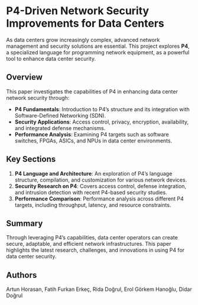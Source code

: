# P4-Driven Network Security Improvements for Data Centers

As data centers grow increasingly complex, advanced network management and security solutions are essential. This project explores **P4**, a specialized language for programming network equipment, as a powerful tool to enhance data center security.

## Overview

This paper investigates the capabilities of P4 in enhancing data center network security through:
- **P4 Fundamentals**: Introduction to P4’s structure and its integration with Software-Defined Networking (SDN).
- **Security Applications**: Access control, privacy, encryption, availability, and integrated defense mechanisms.
- **Performance Analysis**: Examining P4 targets such as software switches, FPGAs, ASICs, and NPUs in data center environments.

## Key Sections
1. **P4 Language and Architecture**: An exploration of P4’s language structure, compilation, and customization for various network devices.
2. **Security Research on P4**: Covers access control, defense integration, and intrusion detection with recent P4-based security studies.
3. **Performance Comparison**: Performance analysis across different P4 targets, including throughput, latency, and resource constraints.

## Summary

Through leveraging P4’s capabilities, data center operators can create secure, adaptable, and efficient network infrastructures. This paper highlights the latest research, challenges, and innovations in using P4 for data center security.

## Authors
Artun Horasan, Fatih Furkan Erkeç, Rida Doğrul, Erol Görkem Hanoğlu, Didar Doğrul

